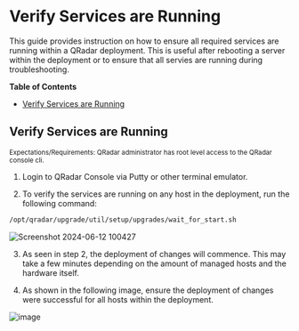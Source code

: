 # Verify Services are Running

This guide provides instruction on how to ensure all required services are running within a QRadar deployment. This is useful after rebooting a server within the deployment or to ensure that all servies are running during troubleshooting.

**Table of Contents**

  * [Verify Services are Running](#deploy-changes-manually-via-cli)

## Verify Services are Running
<sub>Expectations/Requirements: QRadar administrator has root level access to the QRadar console cli.</sub>

1. Login to QRadar Console via Putty or other terminal emulator.

2. To verify the services are running on any host in the deployment, run the following command:

```bash
/opt/qradar/upgrade/util/setup/upgrades/wait_for_start.sh
```


![Screenshot 2024-06-12 100427](https://github.com/clreyes16/IBM-QRadar-SIEM/assets/61694366/0b2bc4e7-5b71-4c30-9ce7-22c981dcc6d5)


3. As seen in step 2, the deployment of changes will commence. This may take a few minutes depending on the amount of managed hosts and the hardware itself.

4. As shown in the following image, ensure the deployment of changes were successful for all hosts within the deployment.

![image](https://github.com/clreyes16/IBM-QRadar-SIEM/assets/61694366/640d81a9-285a-474a-bd8b-f67e55ee9209)
